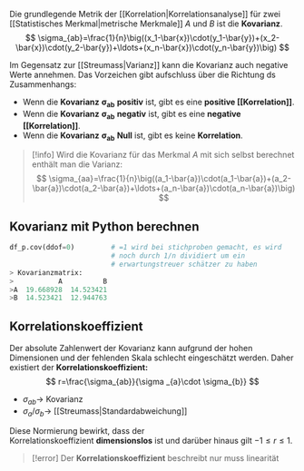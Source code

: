 Die grundlegende Metrik der [[Korrelation|Korrelationsanalyse]] für zwei [[Statistisches Merkmal|metrische Merkmale]] $A$ und $B$ ist die **Kovarianz**.
$$
\sigma_{ab}=\frac{1}{n}\big((x_1-\bar{x})\cdot(y_1-\bar{y})+(x_2-\bar{x})\cdot(y_2-\bar{y})+\ldots+(x_n-\bar{x})\cdot(y_n-\bar{y})\big)
$$

Im Gegensatz zur [[Streumass|Varianz]] kann die Kovarianz auch negative Werte annehmen.
Das Vorzeichen gibt aufschluss über die Richtung ds Zusammenhangs:
- Wenn die **Kovarianz** $\pmb{\sigma_{ab}}$ **positiv** ist, gibt es eine **positive [[Korrelation]]**.
- Wenn die **Kovarianz** $\pmb{\sigma_{ab}}$ **negativ** ist, gibt es eine **negative [[Korrelation]]**.
- Wenn die **Kovarianz** $\pmb{\sigma_{ab}}$ **Null** ist, gibt es keine **Korrelation**.

>[!info]
>Wird die Kovarianz für das Merkmal $A$ mit sich selbst berechnet enthält man die Varianz:
>$$
\sigma_{aa}=\frac{1}{n}\big((a_1-\bar{a})\cdot(a_1-\bar{a})+(a_2-\bar{a})\cdot(a_2-\bar{a})+\ldots+(a_n-\bar{a})\cdot(a_n-\bar{a})\big)
>$$

## Kovarianz mit Python berechnen
```python
df_p.cov(ddof=0)         # =1 wird bei stichproben gemacht, es wird 
						 # noch durch 1/n dividiert um ein 
						 # erwartungstreuer schätzer zu haben
> Kovarianzmatrix:
>           A          B
>A  19.668928  14.523421
>B  14.523421  12.944763
```

## Korrelationskoeffizient
Der absolute Zahlenwert der Kovarianz kann aufgrund der hohen Dimensionen und der fehlenden Skala schlecht eingeschätzt werden. Daher existiert der **Korrelationskoeffizient:**
$$
r=\frac{\sigma_{ab}}{\sigma _{a}\cdot \sigma_{b}}
$$
- $\sigma_{ab} \to$ Kovarianz
- $\sigma_{a}$/$\sigma_{b} \to$ [[Streumass|Standardabweichung]]

Diese Normierung bewirkt, dass der Korrelationskoeffizient **dimensionslos** ist und darüber hinaus gilt $-1 \leq r\leq 1$.

>[!error]
>Der **Korrelationskoeffizient** beschreibt nur muss linearität